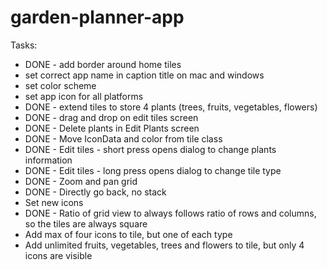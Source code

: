 # garden-planner-app

Tasks:
- DONE - add border around home tiles
- set correct app name in caption title on mac and windows
- set color scheme
- set app icon for all platforms
- DONE - extend tiles to store 4 plants (trees, fruits, vegetables, flowers)
- DONE - drag and drop on edit tiles screen
- DONE - Delete plants in Edit Plants screen
- DONE - Move IconData and color from tile class
- DONE - Edit tiles - short press opens dialog to change plants information
- DONE - Edit tiles - long press opens dialog to change tile type
- DONE - Zoom and pan grid
- DONE - Directly go back, no stack
- Set new icons
- DONE - Ratio of grid view to always follows ratio of rows and columns, so the tiles are always square
- Add max of four icons to tile, but one of each type
- Add unlimited fruits, vegetables, trees and flowers to tile, but only 4 icons are visible